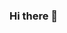 ### Hi there 👋

<!--
**liedserver/liedserver** is a ✨ _special_ ✨ repository because its `README.md` (this file) appears on your GitHub profile.

### OIE


Here are some ideas to get you started:

- 🔭 I’m currently working on ...
- 🌱 I’m currently learning ...
- 👯 I’m looking to collaborate on ...
- 🤔 I’m looking for help with ...
- 💬 Ask me about ...
- 📫 How to reach me: ...
- 😄 Pronouns: ...
- ⚡ Fun fact: ...
-->
